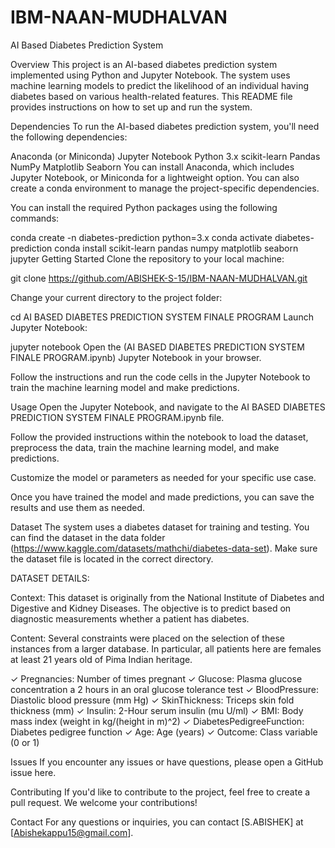 # IBM-NAAN-MUDHALVAN
AI Based Diabetes Prediction System


Overview
This project is an AI-based diabetes prediction system implemented using Python and Jupyter Notebook. The system uses machine learning models to predict the likelihood of an individual having diabetes based on various health-related features. This README file provides instructions on how to set up and run the system.

Dependencies
To run the AI-based diabetes prediction system, you'll need the following dependencies:

Anaconda (or Miniconda)
Jupyter Notebook
Python 3.x
scikit-learn
Pandas
NumPy
Matplotlib
Seaborn
You can install Anaconda, which includes Jupyter Notebook, or Miniconda for a lightweight option. You can also create a conda environment to manage the project-specific dependencies.

You can install the required Python packages using the following commands:



conda create -n diabetes-prediction python=3.x
conda activate diabetes-prediction
conda install scikit-learn pandas numpy matplotlib seaborn jupyter
Getting Started
Clone the repository to your local machine:


git clone https://github.com/ABISHEK-S-15/IBM-NAAN-MUDHALVAN.git



Change your current directory to the project folder:

cd AI BASED DIABETES PREDICTION SYSTEM FINALE PROGRAM
Launch Jupyter Notebook:


jupyter notebook
Open the (AI BASED DIABETES PREDICTION SYSTEM FINALE PROGRAM.ipynb) Jupyter Notebook in your browser.

Follow the instructions and run the code cells in the Jupyter Notebook to train the machine learning model and make predictions.



Usage
Open the Jupyter Notebook, and navigate to the AI BASED DIABETES PREDICTION SYSTEM FINALE PROGRAM.ipynb file.

Follow the provided instructions within the notebook to load the dataset, preprocess the data, train the machine learning model, and make predictions.

Customize the model or parameters as needed for your specific use case.

Once you have trained the model and made predictions, you can save the results and use them as needed.


Dataset
The system uses a diabetes dataset for training and testing. You can find the dataset in the data folder (https://www.kaggle.com/datasets/mathchi/diabetes-data-set). Make sure the dataset file is located in the correct directory.

DATASET DETAILS:

Context: 
 This dataset is originally from the National Institute of Diabetes and 
Digestive and Kidney Diseases. The objective is to predict based on diagnostic 
measurements whether a patient has diabetes. 

Content: 
 Several constraints were placed on the selection of these instances from a 
larger database. In particular, all patients here are females at least 21 years old 
of Pima Indian heritage. 

✓ Pregnancies: Number of times pregnant 
✓ Glucose: Plasma glucose concentration a 2 hours in an oral glucose 
tolerance test 
✓ BloodPressure: Diastolic blood pressure (mm Hg) 
✓ SkinThickness: Triceps skin fold thickness (mm) 
✓ Insulin: 2-Hour serum insulin (mu U/ml) 
✓ BMI: Body mass index (weight in kg/(height in m)^2) 
✓ DiabetesPedigreeFunction: Diabetes pedigree function 
✓ Age: Age (years)
✓ Outcome: Class variable (0 or 1)


Issues
If you encounter any issues or have questions, please open a GitHub issue here.


Contributing
If you'd like to contribute to the project, feel free to create a pull request. We welcome your contributions!



Contact
For any questions or inquiries, you can contact [S.ABISHEK] at [Abishekappu15@gmail.com].
